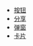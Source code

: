 <!-- docs/_sidebar.md -->
* [按钮](zh-cn/button.md)
* [分享](zh-cn/share.md)
* [弹窗](zh-cn/alert.md)
* [卡片](zh-cn/card.md)
